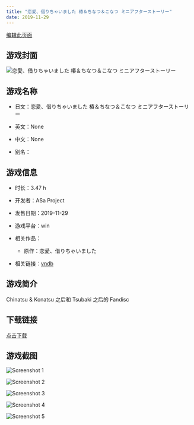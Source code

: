 ```yaml
---
title: "恋愛、借りちゃいました 椿＆ちなつ＆こなつ ミニアフターストーリー"
date: 2019-11-29
---
```

[编辑此页面](https://github.com/ACG-3/ADV3-source/blob/main/source/_posts/%E6%81%8B%E6%84%9B%E3%80%81%E5%80%9F%E3%82%8A%E3%81%A1%E3%82%83%E3%81%84%E3%81%BE%E3%81%97%E3%81%9F%20%E6%A4%BF%EF%BC%86%E3%81%A1%E3%81%AA%E3%81%A4%EF%BC%86%E3%81%93%E3%81%AA%E3%81%A4%20%E3%83%9F%E3%83%8B%E3%82%A2%E3%83%95%E3%82%BF%E3%83%BC%E3%82%B9%E3%83%88%E3%83%BC%E3%83%AA%E3%83%BC.md)

## 游戏封面

![恋愛、借りちゃいました 椿＆ちなつ＆こなつ ミニアフターストーリー](https%3A//pan.timero.xyz/onedrive/img_lib_001/%E6%81%8B%E6%84%9B%E3%80%81%E5%80%9F%E3%82%8A%E3%81%A1%E3%82%83%E3%81%84%E3%81%BE%E3%81%97%E3%81%9F%20%E6%A4%BF%EF%BC%86%E3%81%A1%E3%81%AA%E3%81%A4%EF%BC%86%E3%81%93%E3%81%AA%E3%81%A4%20%E3%83%9F%E3%83%8B%E3%82%A2%E3%83%95%E3%82%BF%E3%83%BC%E3%82%B9%E3%83%88%E3%83%BC%E3%83%AA%E3%83%BC_cover.avif)


## 游戏名称

- 日文：恋愛、借りちゃいました 椿＆ちなつ＆こなつ ミニアフターストーリー
- 英文：None
- 中文：None

- 别名：


## 游戏信息

- 时长：3.47 h
- 开发者：ASa Project
- 发售日期：2019-11-29
- 游戏平台：win
- 相关作品：
   - 原作：恋愛、借りちゃいました

- 相关链接：[vndb](https://vndb.org/v26419)


## 游戏简介

Chinatsu & Konatsu 之后和 Tsubaki 之后的 Fandisc


## 下载链接

[点击下载](https://pan.timero.xyz/onedrive/adv_lib_001/%E6%81%8B%E6%84%9B%E3%80%81%E5%80%9F%E3%82%8A%E3%81%A1%E3%82%83%E3%81%84%E3%81%BE%E3%81%97%E3%81%9F%20%E6%A4%BF%EF%BC%86%E3%81%A1%E3%81%AA%E3%81%A4%EF%BC%86%E3%81%93%E3%81%AA%E3%81%A4%20%E3%83%9F%E3%83%8B%E3%82%A2%E3%83%95%E3%82%BF%E3%83%BC%E3%82%B9%E3%83%88%E3%83%BC%E3%83%AA%E3%83%BC)


## 游戏截图


![Screenshot 1](https%3A//pan.timero.xyz/onedrive/img_lib_001/%E6%81%8B%E6%84%9B%E3%80%81%E5%80%9F%E3%82%8A%E3%81%A1%E3%82%83%E3%81%84%E3%81%BE%E3%81%97%E3%81%9F%20%E6%A4%BF%EF%BC%86%E3%81%A1%E3%81%AA%E3%81%A4%EF%BC%86%E3%81%93%E3%81%AA%E3%81%A4%20%E3%83%9F%E3%83%8B%E3%82%A2%E3%83%95%E3%82%BF%E3%83%BC%E3%82%B9%E3%83%88%E3%83%BC%E3%83%AA%E3%83%BC_Screenshot_1.avif)

![Screenshot 2](https%3A//pan.timero.xyz/onedrive/img_lib_001/%E6%81%8B%E6%84%9B%E3%80%81%E5%80%9F%E3%82%8A%E3%81%A1%E3%82%83%E3%81%84%E3%81%BE%E3%81%97%E3%81%9F%20%E6%A4%BF%EF%BC%86%E3%81%A1%E3%81%AA%E3%81%A4%EF%BC%86%E3%81%93%E3%81%AA%E3%81%A4%20%E3%83%9F%E3%83%8B%E3%82%A2%E3%83%95%E3%82%BF%E3%83%BC%E3%82%B9%E3%83%88%E3%83%BC%E3%83%AA%E3%83%BC_Screenshot_2.avif)

![Screenshot 3](https%3A//pan.timero.xyz/onedrive/img_lib_001/%E6%81%8B%E6%84%9B%E3%80%81%E5%80%9F%E3%82%8A%E3%81%A1%E3%82%83%E3%81%84%E3%81%BE%E3%81%97%E3%81%9F%20%E6%A4%BF%EF%BC%86%E3%81%A1%E3%81%AA%E3%81%A4%EF%BC%86%E3%81%93%E3%81%AA%E3%81%A4%20%E3%83%9F%E3%83%8B%E3%82%A2%E3%83%95%E3%82%BF%E3%83%BC%E3%82%B9%E3%83%88%E3%83%BC%E3%83%AA%E3%83%BC_Screenshot_3.avif)

![Screenshot 4](https%3A//pan.timero.xyz/onedrive/img_lib_001/%E6%81%8B%E6%84%9B%E3%80%81%E5%80%9F%E3%82%8A%E3%81%A1%E3%82%83%E3%81%84%E3%81%BE%E3%81%97%E3%81%9F%20%E6%A4%BF%EF%BC%86%E3%81%A1%E3%81%AA%E3%81%A4%EF%BC%86%E3%81%93%E3%81%AA%E3%81%A4%20%E3%83%9F%E3%83%8B%E3%82%A2%E3%83%95%E3%82%BF%E3%83%BC%E3%82%B9%E3%83%88%E3%83%BC%E3%83%AA%E3%83%BC_Screenshot_4.avif)

![Screenshot 5](https%3A//pan.timero.xyz/onedrive/img_lib_001/%E6%81%8B%E6%84%9B%E3%80%81%E5%80%9F%E3%82%8A%E3%81%A1%E3%82%83%E3%81%84%E3%81%BE%E3%81%97%E3%81%9F%20%E6%A4%BF%EF%BC%86%E3%81%A1%E3%81%AA%E3%81%A4%EF%BC%86%E3%81%93%E3%81%AA%E3%81%A4%20%E3%83%9F%E3%83%8B%E3%82%A2%E3%83%95%E3%82%BF%E3%83%BC%E3%82%B9%E3%83%88%E3%83%BC%E3%83%AA%E3%83%BC_Screenshot_5.avif)

